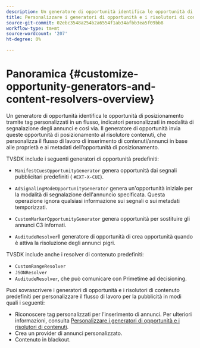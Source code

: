 ```yaml
---
description: Un generatore di opportunità identifica le opportunità di posizionamento tramite tag personalizzati in un flusso, indicatori personalizzati in modalità di segnalazione degli annunci e così via. Il generatore di opportunità invia queste opportunità di posizionamento al risolutore contenuti, che personalizza il flusso di lavoro di inserimento di contenuti/annunci in base alle proprietà e ai metadati dell’opportunità di posizionamento.
title: Personalizzare i generatori di opportunità e i risolutori di contenuti
source-git-commit: 02ebc3548a254b2a6554f1ab34afbb3ea5f09bb8
workflow-type: tm+mt
source-wordcount: '207'
ht-degree: 0%

---
```


# Panoramica {#customize-opportunity-generators-and-content-resolvers-overview}

Un generatore di opportunità identifica le opportunità di posizionamento tramite tag personalizzati in un flusso, indicatori personalizzati in modalità di segnalazione degli annunci e così via. Il generatore di opportunità invia queste opportunità di posizionamento al risolutore contenuti, che personalizza il flusso di lavoro di inserimento di contenuti/annunci in base alle proprietà e ai metadati dell’opportunità di posizionamento.

TVSDK include i seguenti generatori di opportunità predefiniti:

* `ManifestCuesOpportunityGenerator` genera opportunità dai segnali pubblicitari predefiniti ( `#EXT-X-CUE`).

* `AdSignalingModeOpportunityGenerator` genera un&#39;opportunità iniziale per la modalità di segnalazione dell&#39;annuncio specificata. Questa operazione ignora qualsiasi informazione sui segnali o sui metadati temporizzati.
* `CustomMarkerOpportunityGenerator` genera opportunità per sostituire gli annunci C3 infornati.
* `AuditudeResolver`Il generatore di opportunità di crea opportunità quando è attiva la risoluzione degli annunci pigri.

TVSDK include anche i resolver di contenuto predefiniti:

* `CustomRangeResolver`
* `JSONResolver`
* `AuditudeResolver`, che può comunicare con Primetime ad decisioning.

Puoi sovrascrivere i generatori di opportunità e i risolutori di contenuto predefiniti per personalizzare il flusso di lavoro per la pubblicità in modi quali i seguenti:

* Riconoscere tag personalizzati per l’inserimento di annunci. Per ulteriori informazioni, consulta [Personalizzare i generatori di opportunità e i risolutori di contenuti](../../../../tvsdk-3x-android-prog/android-3x-advertising/ad-insertion/content-resolver/android-3x-content-resolver.md).
* Crea un provider di annunci personalizzato.
* Contenuto in blackout.

